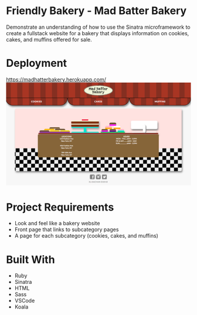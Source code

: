 

# Friendly Bakery - Mad Batter Bakery
Demonstrate an understanding of how to use the Sinatra microframework to create a fullstack website for a bakery that displays information on cookies, cakes, and muffins offered for sale.

# Deployment
<a href="https://madhatterbakery.herokuapp.com/">https://madhatterbakery.herokuapp.com/
<img src="https://raw.githubusercontent.com/xlisachan/FriendlyBakery/master/public/images/Screen%20Shot%20of%20front%20page.png"/></a>

# Project Requirements
* Look and feel like a bakery website
* Front page that links to subcategory pages
* A page for each subcategory (cookies, cakes, and muffins)

# Built With
* Ruby
* Sinatra
* HTML
* Sass
* VSCode
* Koala

